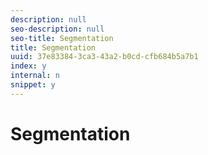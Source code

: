 ```yaml
---
description: null
seo-description: null
seo-title: Segmentation
title: Segmentation
uuid: 37e83384-3ca3-43a2-b0cd-cfb684b5a7b1
index: y
internal: n
snippet: y
---
```


# Segmentation

